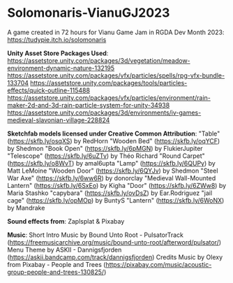 # Solomonaris-VianuGJ2023
 A game created in 72 hours for Vianu Game Jam in RGDA Dev Month 2023: https://tudypie.itch.io/solomonaris

**Unity Asset Store Packages Used**:
https://assetstore.unity.com/packages/3d/vegetation/meadow-environment-dynamic-nature-132195
https://assetstore.unity.com/packages/vfx/particles/spells/rpg-vfx-bundle-133704
https://assetstore.unity.com/packages/tools/particles-effects/quick-outline-115488
https://assetstore.unity.com/packages/vfx/particles/environment/rain-maker-2d-and-3d-rain-particle-system-for-unity-34938
https://assetstore.unity.com/packages/3d/environments/iv-games-medieval-slavonian-village-228824

**Sketchfab models licensed under Creative Common Attribution**:
"Table" (https://skfb.ly/osqXS) by RedHorn 
"Wooden Bed" (https://skfb.ly/oqYCF) by Shedmon
"Book Open" (https://skfb.ly/6pMGN) by FlukierJupiter
"Telescope" (https://skfb.ly/6uZTv) by Théo Richard 
"Round Carpet" (https://skfb.ly/o8WvT) by amal6upta
"Lamp" (https://skfb.ly/6QUPy) by Matt LeMoine
"Wooden Door" (https://skfb.ly/6QYJv) by Shedmon
"Steel War Axe" (https://skfb.ly/6ww6R) by donorclay 
"Medieval Wall-Mounted Lantern" (https://skfb.ly/6SxEo) by Kigha
"Door" (https://skfb.ly/6ZWw8) by Maria Stashko 
"capybara" (https://skfb.ly/ovDsZ) by Ear.Rodriguez
"jail cage" (https://skfb.ly/opMOp) by BuntyS 
"Lantern" (https://skfb.ly/6WoNX) by Mandrake 

**Sound effects from**: 
Zaplsplat & Pixabay

**Music**:
Short Intro Music by Bound Unto Root - PulsatorTrack (https://freemusicarchive.org/music/bound-unto-root/afterword/pulsator/)
Menu Theme by ASKII - Dannigsfjorden (https://askii.bandcamp.com/track/dannigsfjorden)
Credits Music by Olexy from Pixabay - People and Trees (https://pixabay.com/music/acoustic-group-people-and-trees-130825/)
